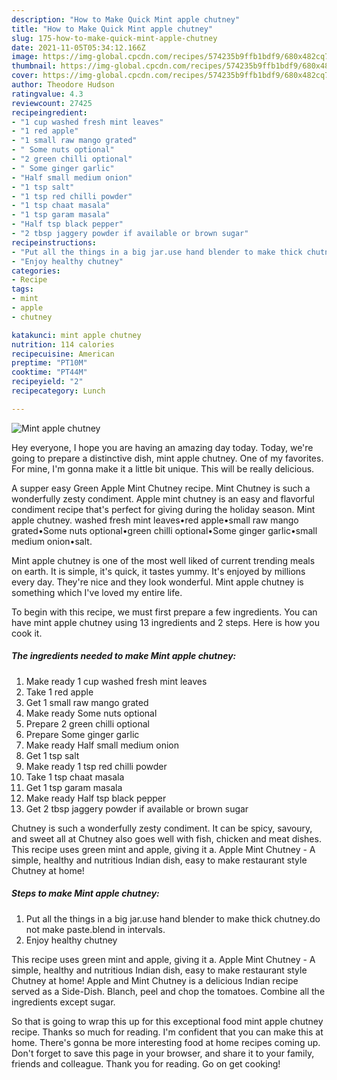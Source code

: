 ```yaml
---
description: "How to Make Quick Mint apple chutney"
title: "How to Make Quick Mint apple chutney"
slug: 175-how-to-make-quick-mint-apple-chutney
date: 2021-11-05T05:34:12.166Z
image: https://img-global.cpcdn.com/recipes/574235b9ffb1bdf9/680x482cq70/mint-apple-chutney-recipe-main-photo.jpg
thumbnail: https://img-global.cpcdn.com/recipes/574235b9ffb1bdf9/680x482cq70/mint-apple-chutney-recipe-main-photo.jpg
cover: https://img-global.cpcdn.com/recipes/574235b9ffb1bdf9/680x482cq70/mint-apple-chutney-recipe-main-photo.jpg
author: Theodore Hudson
ratingvalue: 4.3
reviewcount: 27425
recipeingredient:
- "1 cup washed fresh mint leaves"
- "1 red apple"
- "1 small raw mango grated"
- " Some nuts optional"
- "2 green chilli optional"
- " Some ginger garlic"
- "Half small medium onion"
- "1 tsp salt"
- "1 tsp red chilli powder"
- "1 tsp chaat masala"
- "1 tsp garam masala"
- "Half tsp black pepper"
- "2 tbsp jaggery powder if available or brown sugar"
recipeinstructions:
- "Put all the things in a big jar.use hand blender to make thick chutney.do not make paste.blend in intervals."
- "Enjoy healthy chutney"
categories:
- Recipe
tags:
- mint
- apple
- chutney

katakunci: mint apple chutney 
nutrition: 114 calories
recipecuisine: American
preptime: "PT10M"
cooktime: "PT44M"
recipeyield: "2"
recipecategory: Lunch

---
```



![Mint apple chutney](https://img-global.cpcdn.com/recipes/574235b9ffb1bdf9/680x482cq70/mint-apple-chutney-recipe-main-photo.jpg)

Hey everyone, I hope you are having an amazing day today. Today, we're going to prepare a distinctive dish, mint apple chutney. One of my favorites. For mine, I'm gonna make it a little bit unique. This will be really delicious.

A supper easy Green Apple Mint Chutney recipe. Mint Chutney is such a wonderfully zesty condiment. Apple mint chutney is an easy and flavorful condiment recipe that&#39;s perfect for giving during the holiday season. Mint apple chutney. washed fresh mint leaves•red apple•small raw mango grated•Some nuts optional•green chilli optional•Some ginger garlic•small medium onion•salt.

Mint apple chutney is one of the most well liked of current trending meals on earth. It is simple, it's quick, it tastes yummy. It's enjoyed by millions every day. They're nice and they look wonderful. Mint apple chutney is something which I've loved my entire life.


To begin with this recipe, we must first prepare a few ingredients. You can have mint apple chutney using 13 ingredients and 2 steps. Here is how you cook it.

<!--inarticleads1-->

##### The ingredients needed to make Mint apple chutney:

1. Make ready 1 cup washed fresh mint leaves
1. Take 1 red apple
1. Get 1 small raw mango grated
1. Make ready  Some nuts optional
1. Prepare 2 green chilli optional
1. Prepare  Some ginger garlic
1. Make ready Half small medium onion
1. Get 1 tsp salt
1. Make ready 1 tsp red chilli powder
1. Take 1 tsp chaat masala
1. Get 1 tsp garam masala
1. Make ready Half tsp black pepper
1. Get 2 tbsp jaggery powder if available or brown sugar


Chutney is such a wonderfully zesty condiment. It can be spicy, savoury, and sweet all at Chutney also goes well with fish, chicken and meat dishes. This recipe uses green mint and apple, giving it a. Apple Mint Chutney - A simple, healthy and nutritious Indian dish, easy to make restaurant style Chutney at home! 

<!--inarticleads2-->

##### Steps to make Mint apple chutney:

1. Put all the things in a big jar.use hand blender to make thick chutney.do not make paste.blend in intervals.
1. Enjoy healthy chutney


This recipe uses green mint and apple, giving it a. Apple Mint Chutney - A simple, healthy and nutritious Indian dish, easy to make restaurant style Chutney at home! Apple and Mint Chutney is a delicious Indian recipe served as a Side-Dish. Blanch, peel and chop the tomatoes. Combine all the ingredients except sugar. 

So that is going to wrap this up for this exceptional food mint apple chutney recipe. Thanks so much for reading. I'm confident that you can make this at home. There's gonna be more interesting food at home recipes coming up. Don't forget to save this page in your browser, and share it to your family, friends and colleague. Thank you for reading. Go on get cooking!
